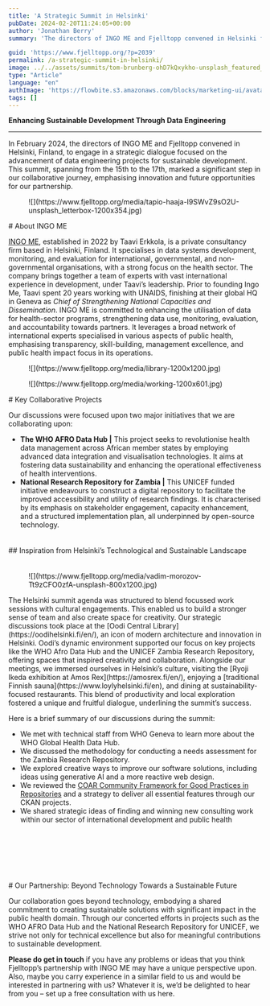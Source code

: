 ```yaml
---
title: 'A Strategic Summit in Helsinki'
pubDate: 2024-02-20T11:24:05+00:00
author: 'Jonathan Berry'
summary: 'The directors of INGO ME and Fjelltopp convened in Helsinki for a strategic summit seeking to further their partnership. '

guid: 'https://www.fjelltopp.org/?p=2039'
permalink: /a-strategic-summit-in-helsinki/
image: ../../assets/summits/tom-brunberg-ohD7kQxykho-unsplash_featured_image.jpg
type: "Article"
language: "en"
authImage: 'https://flowbite.s3.amazonaws.com/blocks/marketing-ui/avatars/bonnie-green.png'
tags: []
---
```


**Enhancing Sustainable Development Through Data Engineering**

---

In February 2024, the directors of INGO ME and Fjelltopp convened in Helsinki, Finland, to engage in a strategic dialogue focused on the advancement of data engineering projects for sustainable development. This summit, spanning from the 15th to the 17th, marked a significant step in our collaborative journey, emphasising innovation and future opportunities for our partnership.

<figure class="wp-block-image size-large">![](https://www.fjelltopp.org/media/tapio-haaja-I9SWvZ9sO2U-unsplash_letterbox-1200x354.jpg)</figure># About INGO ME

[INGO ME](https://ingome.pro/), established in 2022 by Taavi Erkkola, is a private consultancy firm based in Helsinki, Finland. It specialises in data systems development, monitoring, and evaluation for international, governmental, and non-governmental organisations, with a strong focus on the health sector. The company brings together a team of experts with vast international experience in development, under Taavi’s leadership. Prior to founding Ingo Me, Taavi spent 20 years working with UNAIDS, finishing at their global HQ in Geneva as *Chief of Strengthening National Capacities and Dissemination*. INGO ME is committed to enhancing the utilisation of data for health-sector programs, strengthening data use, monitoring, evaluation, and accountability towards partners. It leverages a broad network of international experts specialised in various aspects of public health, emphasising transparency, skill-building, management excellence, and public health impact focus in its operations.

<div class="wp-block-columns is-layout-flex wp-container-core-columns-is-layout-1 wp-block-columns-is-layout-flex"><div class="wp-block-column is-layout-flow wp-block-column-is-layout-flow" style="flex-basis:33.33%"><figure class="wp-block-image size-large">![](https://www.fjelltopp.org/media/library-1200x1200.jpg)</figure></div><div class="wp-block-column is-layout-flow wp-block-column-is-layout-flow" style="flex-basis:66.66%"><figure class="wp-block-image size-large">![](https://www.fjelltopp.org/media/working-1200x601.jpg)</figure></div></div># Key Collaborative Projects

Our discussions were focused upon two major initiatives that we are collaborating upon:

- **The WHO AFRO Data Hub |** This project seeks to revolutionise health data management across African member states by employing advanced data integration and visualisation technologies. It aims at fostering data sustainability and enhancing the operational effectiveness of health interventions.
- **National Research Repository for Zambia |** This UNICEF funded initiative endeavours to construct a digital repository to facilitate the improved accessibility and utility of research findings. It is characterised by its emphasis on stakeholder engagement, capacity enhancement, and a structured implementation plan, all underpinned by open-source technology.

<div aria-hidden="true" class="wp-block-spacer" style="height:20px"></div>## Inspiration from Helsinki’s Technological and Sustainable Landscape

<div aria-hidden="true" class="wp-block-spacer" style="height:20px"></div><div class="wp-block-media-text is-stacked-on-mobile is-vertically-aligned-top is-image-fill" style="grid-template-columns:45% auto"><figure class="wp-block-media-text__media" style="background-image:url(https://www.fjelltopp.org/media/vadim-morozov-Tt9zCFO0zfA-unsplash-800x1200.jpg);background-position:50% 50%">![](https://www.fjelltopp.org/media/vadim-morozov-Tt9zCFO0zfA-unsplash-800x1200.jpg)</figure><div class="wp-block-media-text__content">The Helsinki summit agenda was structured to blend focussed work sessions with cultural engagements. This enabled us to build a stronger sense of team and also create space for creativity. Our strategic discussions took place at the [Oodi Central Library](https://oodihelsinki.fi/en/), an icon of modern architecture and innovation in Helsinki. Oodi’s dynamic environment supported our focus on key projects like the WHO Afro Data Hub and the UNICEF Zambia Research Repository, offering spaces that inspired creativity and collaboration. Alongside our meetings, we immersed ourselves in Helsinki’s culture, visiting the [Ryoji Ikeda exhibition at Amos Rex](https://amosrex.fi/en/), enjoying a [traditional Finnish sauna](https://www.loylyhelsinki.fi/en), and dining at sustainability-focused restaurants. This blend of productivity and local exploration fostered a unique and fruitful dialogue, underlining the summit’s success.

Here is a brief summary of our discussions during the summit:

- We met with technical staff from WHO Geneva to learn more about the WHO Global Health Data Hub.
- We discussed the methodology for conducting a needs assessment for the Zambia Research Repository.
- We explored creative ways to improve our software solutions, including ideas using generative AI and a more reactive web design.
- We reviewed the [COAR Community Framework for Good Practices in Repositories](https://www.coar-repositories.org/coar-community-framework-for-good-practices-in-repositories/) and a strategy to deliver all essential features through our CKAN projects.
- We shared strategic ideas of finding and winning new consulting work within our sector of international development and public health

</div></div><div aria-hidden="true" class="wp-block-spacer" style="height:100px"></div># Our Partnership: Beyond Technology Towards a Sustainable Future

Our collaboration goes beyond technology, embodying a shared commitment to creating sustainable solutions with significant impact in the public health domain. Through our concerted efforts in projects such as the WHO AFRO Data Hub and the National Research Repository for UNICEF, we strive not only for technical excellence but also for meaningful contributions to sustainable development.

**Please do get in touch** if you have any problems or ideas that you think Fjelltopp’s partnership with INGO ME may have a unique perspective upon. Also, maybe you carry experience in a similar field to us and would be interested in partnering with us? Whatever it is, we’d be delighted to hear from you – set up a free consultation with us here.
